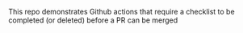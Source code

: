 This repo demonstrates Github actions that require a checklist to be completed (or deleted) before a PR can be merged